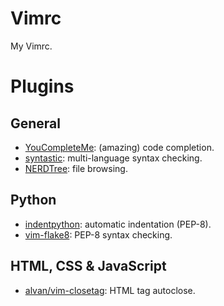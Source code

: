 Vimrc
=====

My Vimrc.

# Plugins

## General

 - [YouCompleteMe](https://github.com/valloric/youcompleteme): (amazing) code completion.
 - [syntastic](https://github.com/vim-syntastic/syntastic): multi-language syntax checking.
 - [NERDTree](https://github.com/scrooloose/nerdtree): file browsing.

## Python

 - [indentpython](https://github.com/vim-scripts/indentpython): automatic indentation (PEP-8).
 - [vim-flake8](https://github.com/nvie/vim-flake8): PEP-8 syntax checking.

## HTML, CSS & JavaScript

 - [alvan/vim-closetag](https://github.com/alvan/vim-closetag): HTML tag autoclose.

